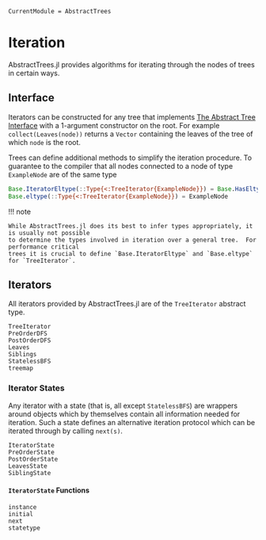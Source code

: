 ```@meta
CurrentModule = AbstractTrees
```

# Iteration

AbstractTrees.jl provides algorithms for iterating through the nodes of trees in certain ways.

## Interface
Iterators can be constructed for any tree that implements [The Abstract Tree Interface](@ref) with a
1-argument constructor on the root.  For example `collect(Leaves(node))` returns a `Vector`
containing the leaves of the tree of which `node` is the root.

Trees can define additional methods to simplify the iteration procedure.  To guarantee to the
compiler that all nodes connected to a node of type `ExampleNode` are of the same type
```julia
Base.IteratorEltype(::Type{<:TreeIterator{ExampleNode}}) = Base.HasEltype()
Base.eltype(::Type{<:TreeIterator{ExampleNode}}) = ExampleNode
```

!!! note

    While AbstractTrees.jl does its best to infer types appropriately, it is usually not possible
    to determine the types involved in iteration over a general tree.  For performance critical
    trees it is crucial to define `Base.IteratorEltype` and `Base.eltype` for `TreeIterator`.

## Iterators
All iterators provided by AbstractTrees.jl are of the `TreeIterator` abstract type.

```@docs
TreeIterator
PreOrderDFS
PostOrderDFS
Leaves
Siblings
StatelessBFS
treemap
```

### Iterator States
Any iterator with a state (that is, all except `StatelessBFS`) are wrappers around objects which by
themselves contain all information needed for iteration.  Such a state defines an alternative
iteration protocol which can be iterated through by calling `next(s)`.

```@docs
IteratorState
PreOrderState
PostOrderState
LeavesState
SiblingState
```

#### `IteratorState` Functions
```@docs
instance
initial
next
statetype
```
